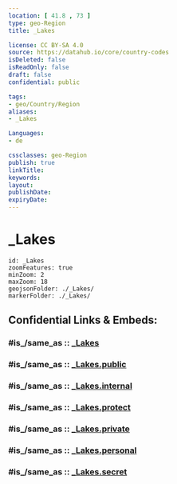 ```yaml
---
location: [ 41.8 , 73 ] 
type: geo-Region
title: _Lakes

license: CC BY-SA 4.0
source: https://datahub.io/core/country-codes
isDeleted: false
isReadOnly: false
draft: false
confidential: public

tags:
- geo/Country/Region
aliases:
- _Lakes

Languages:
- de

cssclasses: geo-Region
publish: true
linkTitle: 
keywords: 
layout: 
publishDate: 
expiryDate: 
---
```


# _Lakes

```leaflet
id: _Lakes
zoomFeatures: true 
minZoom: 2 
maxZoom: 18
geojsonFolder: ./_Lakes/
markerFolder: ./_Lakes/
```


## Confidential Links & Embeds: 

### #is_/same_as :: [_Lakes](/_Standards/Earth/Continent/Asia/Asia~Central/Kyrgyzstan/Regions~Kyrgyzstan/Jalal-Abad/_Lakes.md) 

### #is_/same_as :: [_Lakes.public](/_public/Earth/Continent/Asia/Asia~Central/Kyrgyzstan/Regions~Kyrgyzstan/Jalal-Abad/_Lakes.public.md) 

### #is_/same_as :: [_Lakes.internal](/_internal/Earth/Continent/Asia/Asia~Central/Kyrgyzstan/Regions~Kyrgyzstan/Jalal-Abad/_Lakes.internal.md) 

### #is_/same_as :: [_Lakes.protect](/_protect/Earth/Continent/Asia/Asia~Central/Kyrgyzstan/Regions~Kyrgyzstan/Jalal-Abad/_Lakes.protect.md) 

### #is_/same_as :: [_Lakes.private](/_private/Earth/Continent/Asia/Asia~Central/Kyrgyzstan/Regions~Kyrgyzstan/Jalal-Abad/_Lakes.private.md) 

### #is_/same_as :: [_Lakes.personal](/_personal/Earth/Continent/Asia/Asia~Central/Kyrgyzstan/Regions~Kyrgyzstan/Jalal-Abad/_Lakes.personal.md) 

### #is_/same_as :: [_Lakes.secret](/_secret/Earth/Continent/Asia/Asia~Central/Kyrgyzstan/Regions~Kyrgyzstan/Jalal-Abad/_Lakes.secret.md)

